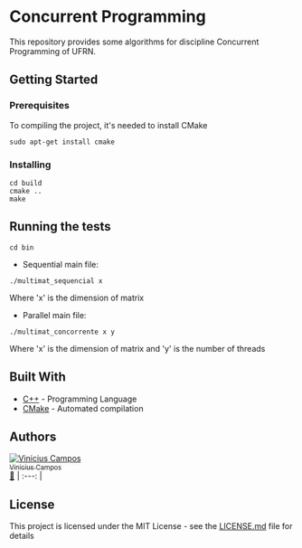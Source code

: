# Concurrent Programming

This repository provides some algorithms for discipline Concurrent Programming of UFRN.

## Getting Started

### Prerequisites

To compiling the project, it's needed to install CMake 

```
sudo apt-get install cmake
```

### Installing

```
cd build
cmake ..
make
```

## Running the tests

```
cd bin
```
* Sequential main file:
```
./multimat_sequencial x
```
Where 'x' is the dimension of matrix

* Parallel main file:
```
./multimat_concorrente x y
```
Where 'x' is the dimension of matrix and 'y' is the number of threads

## Built With

* [C++](http://en.cppreference.com/w/) - Programming Language
* [CMake](https://cmake.org/) - Automated compilation

## Authors

[![Vinicius Campos](https://avatars.githubusercontent.com/Vinihcampos?s=100)<br /><sub>Vinicius Campos</sub>](http://lattes.cnpq.br/4806707968253342)<br />[👀](https://github.com/vinihcampos/concurrent-programming/commits?author=Vinihcampos)
| :---: | 


## License

This project is licensed under the MIT License - see the [LICENSE.md](LICENSE.md) file for details

